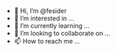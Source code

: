 - 👋 Hi, I’m @fesider
- 👀 I’m interested in ...
- 🌱 I’m currently learning ...
- 💞️ I’m looking to collaborate on ...
- 📫 How to reach me ...

<!---
fesider/fesider is a ✨ special ✨ repository because its `README.md` (this file) appears on your GitHub profile.
You can click the Preview link to take a look at your changes.
--->
